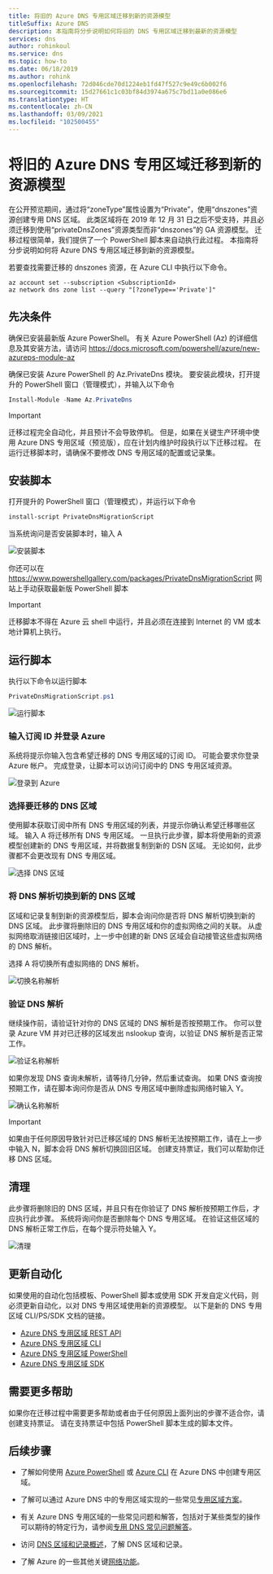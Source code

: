 ```yaml
---
title: 将旧的 Azure DNS 专用区域迁移到新的资源模型
titleSuffix: Azure DNS
description: 本指南将分步说明如何将旧的 DNS 专用区域迁移到最新的资源模型
services: dns
author: rohinkoul
ms.service: dns
ms.topic: how-to
ms.date: 06/18/2019
ms.author: rohink
ms.openlocfilehash: 72d046cde70d1224eb1fd47f527c9e49c6b002f6
ms.sourcegitcommit: 15d27661c1c03bf84d3974a675c7bd11a0e086e6
ms.translationtype: HT
ms.contentlocale: zh-CN
ms.lasthandoff: 03/09/2021
ms.locfileid: "102500455"
---
```

# <a name="migrating-legacy-azure-dns-private-zones-to-new-resource-model"></a>将旧的 Azure DNS 专用区域迁移到新的资源模型

在公开预览期间，通过将“zoneType”属性设置为“Private”，使用“dnszones”资源创建专用 DNS 区域。 此类区域将在 2019 年 12 月 31 日之后不受支持，并且必须迁移到使用“privateDnsZones”资源类型而非“dnszones”的 GA 资源模型。 迁移过程很简单，我们提供了一个 PowerShell 脚本来自动执行此过程。 本指南将分步说明如何将 Azure DNS 专用区域迁移到新的资源模型。

若要查找需要迁移的 dnszones 资源，在 Azure CLI 中执行以下命令。
```azurecli
az account set --subscription <SubscriptionId>
az network dns zone list --query "[?zoneType=='Private']"
```

## <a name="prerequisites"></a>先决条件

确保已安装最新版 Azure PowerShell。 有关 Azure PowerShell (Az) 的详细信息及其安装方法，请访问 https://docs.microsoft.com/powershell/azure/new-azureps-module-az

确保已安装 Azure PowerShell 的 Az.PrivateDns 模块。 要安装此模块，打开提升的 PowerShell 窗口（管理模式），并输入以下命令

```powershell
Install-Module -Name Az.PrivateDns
```

>[!IMPORTANT]
>迁移过程完全自动化，并且预计不会导致停机。 但是，如果在关键生产环境中使用 Azure DNS 专用区域（预览版），应在计划内维护时段执行以下迁移过程。 在运行迁移脚本时，请确保不要修改 DNS 专用区域的配置或记录集。

## <a name="installing-the-script"></a>安装脚本

打开提升的 PowerShell 窗口（管理模式），并运行以下命令

```powershell
install-script PrivateDnsMigrationScript
```

当系统询问是否安装脚本时，输入 A

![安装脚本](./media/private-dns-migration-guide/install-migration-script.png)

你还可以在 https://www.powershellgallery.com/packages/PrivateDnsMigrationScript 网站上手动获取最新版 PowerShell 脚本

>[!IMPORTANT]
>迁移脚本不得在 Azure 云 shell 中运行，并且必须在连接到 Internet 的 VM 或本地计算机上执行。

## <a name="running-the-script"></a>运行脚本

执行以下命令以运行脚本

```powershell
PrivateDnsMigrationScript.ps1
```

![运行脚本](./media/private-dns-migration-guide/running-migration-script.png)

### <a name="enter-the-subscription-id-and-sign-in-to-azure"></a>输入订阅 ID 并登录 Azure

系统将提示你输入包含希望迁移的 DNS 专用区域的订阅 ID。 可能会要求你登录 Azure 帐户。 完成登录，让脚本可以访问订阅中的 DNS 专用区域资源。

![登录到 Azure](./media/private-dns-migration-guide/login-migration-script.png)

### <a name="select-the-dns-zones-you-want-to-migrate"></a>选择要迁移的 DNS 区域

使用脚本获取订阅中所有 DNS 专用区域的列表，并提示你确认希望迁移哪些区域。 输入 A 将迁移所有 DNS 专用区域。 一旦执行此步骤，脚本将使用新的资源模型创建新的 DNS 专用区域，并将数据复制到新的 DSN 区域。 无论如何，此步骤都不会更改现有 DNS 专用区域。

![选择 DNS 区域](./media/private-dns-migration-guide/migratezone-migration-script.png)

### <a name="switching-dns-resolution-to-the-new-dns-zones"></a>将 DNS 解析切换到新的 DNS 区域

区域和记录复制到新的资源模型后，脚本会询问你是否将 DNS 解析切换到新的 DNS 区域。 此步骤将删除旧的 DNS 专用区域和你的虚拟网络之间的关联。 从虚拟网络取消链接旧区域时，上一步中创建的新 DNS 区域会自动接管这些虚拟网络的 DNS 解析。

选择 A 将切换所有虚拟网络的 DNS 解析。

![切换名称解析](./media/private-dns-migration-guide/switchresolution-migration-script.png)

### <a name="verify-the-dns-resolution"></a>验证 DNS 解析

继续操作前，请验证针对你的 DNS 区域的 DNS 解析是否按预期工作。 你可以登录 Azure VM 并对已迁移的区域发出 nslookup 查询，以验证 DNS 解析是否正常工作。

![验证名称解析](./media/private-dns-migration-guide/verifyresolution-migration-script.png)

如果你发现 DNS 查询未解析，请等待几分钟，然后重试查询。 如果 DNS 查询按预期工作，请在脚本询问你是否从 DNS 专用区域中删除虚拟网络时输入 Y。

![确认名称解析](./media/private-dns-migration-guide/confirmresolution-migration-script.png)

>[!IMPORTANT]
>如果由于任何原因导致针对已迁移区域的 DNS 解析无法按预期工作，请在上一步中输入 N，脚本会将 DNS 解析切换回旧区域。 创建支持票证，我们可以帮助你迁移 DNS 区域。

## <a name="cleanup"></a>清理

此步骤将删除旧的 DNS 区域，并且只有在你验证了 DNS 解析按预期工作后，才应执行此步骤。 系统将询问你是否删除每个 DNS 专用区域。 在验证这些区域的 DNS 解析正常工作后，在每个提示符处输入 Y。

![清理](./media/private-dns-migration-guide/cleanup-migration-script.png)

## <a name="update-your-automation"></a>更新自动化

如果使用的自动化包括模板、PowerShell 脚本或使用 SDK 开发自定义代码，则必须更新自动化，以对 DNS 专用区域使用新的资源模型。 以下是新的 DNS 专用区域 CLI/PS/SDK 文档的链接。
* [Azure DNS 专用区域 REST API](/rest/api/dns/privatedns/privatezones)
* [Azure DNS 专用区域 CLI](/cli/azure/ext/privatedns/network/private-dns)
* [Azure DNS 专用区域 PowerShell](/powershell/module/az.privatedns/)
* [Azure DNS 专用区域 SDK](/dotnet/api/overview/azure/privatedns/management?view=azure-dotnet-preview)

## <a name="need-further-help"></a>需要更多帮助

如果你在迁移过程中需要更多帮助或者由于任何原因上面列出的步骤不适合你，请创建支持票证。 请在支持票证中包括 PowerShell 脚本生成的脚本文件。

## <a name="next-steps"></a>后续步骤

* 了解如何使用 [Azure PowerShell](./private-dns-getstarted-powershell.md) 或 [Azure CLI](./private-dns-getstarted-cli.md) 在 Azure DNS 中创建专用区域。

* 了解可以通过 Azure DNS 中的专用区域实现的一些常见[专用区域方案](./private-dns-scenarios.md)。

* 有关 Azure DNS 专用区域的一些常见问题和解答，包括对于某些类型的操作可以期待的特定行为，请参阅[专用 DNS 常见问题解答](./dns-faq-private.md)。

* 访问 [DNS 区域和记录概述](dns-zones-records.md)，了解 DNS 区域和记录。

* 了解 Azure 的一些其他关键[网络功能](../networking/networking-overview.md)。